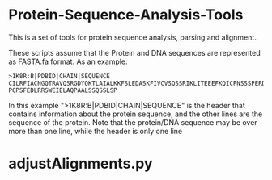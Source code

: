 # Protein-Sequence-Analysis-Tools
This is a set of tools for protein sequence analysis, parsing and alignment.

These scripts assume that the Protein and DNA sequences are represented as FASTA.fa format. As an example:

    >1K8R:B|PDBID|CHAIN|SEQUENCE
    CILRFIACNGQTRAVQSRGDYQKTLAIALKKFSLEDASKFIVCVSQSSRIKLITEEEFKQICFNSSSPERDRLIIVPKEK
    PCPSFEDLRRSWEIELAQPAALSSQSSLSP
 
In this example ">1K8R:B|PDBID|CHAIN|SEQUENCE" is the header that contains information about the protein sequence, and the other lines are the sequence of the protein. Note that the protein/DNA sequence may be over more than one line, while the header is only one line

# adjustAlignments.py
